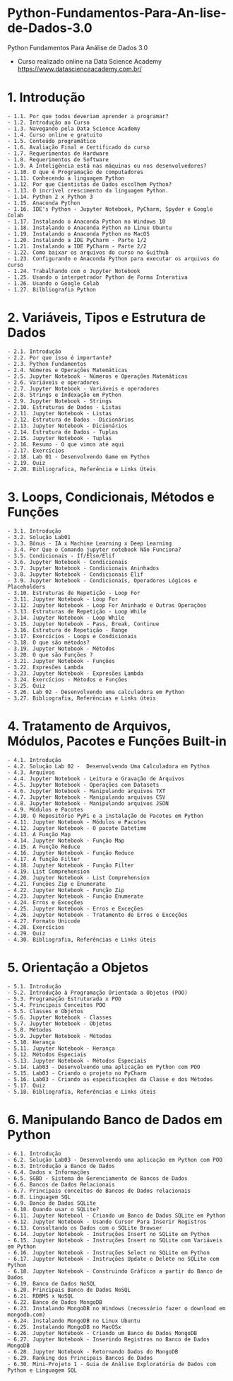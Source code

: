 # Python-Fundamentos-Para-An-lise-de-Dados-3.0
Python Fundamentos Para Análise de Dados 3.0
- Curso realizado online na Data Science Academy https://www.datascienceacademy.com.br/

# 1. Introdução
    - 1.1. Por que todos deveriam aprender a programar?
    - 1.2. Introdução ao Curso
    - 1.3. Navegando pela Data Science Academy
    - 1.4. Curso online e gratuito
    - 1.5. Conteúdo programático
    - 1.6. Avaliação Final e Certificado do curso
    - 1.7. Requerimentos de Hardware
    - 1.8. Requerimentos de Software
    - 1.9. A Inteligência está nas máquinas ou nos desenvolvedores?
    - 1.10. O que é Programação de computadores
    - 1.11. Conhecendo a linguagem Python
    - 1.12. Por que Cientistas de Dados escolhem Python?
    - 1.13. O incrível crescimento da linguagem Python.
    - 1.14. Python 2 x Python 3
    - 1.15. Anaconda Python
    - 1.16. IDE's Python - Jupyter Notebook, PyCharm, Spyder e Google Colab
    - 1.17. Instalando o Anaconda Python no Windows 10
    - 1.18. Instalando o Anaconda Python no Linux Ubuntu
    - 1.19. Instalando o Anaconda Python no MacOS
    - 1.20. Instalando a IDE PyCharm - Parte 1/2
    - 1.21. Instalando a IDE PyCharm - Parte 2/2
    - 1.22. Como baixar os arquivos do curso no Guithub
    - 1.23. Configurando o Anaconda Python para executar os arquivos do curso
    - 1.24. Trabalhando com o Jupyter Notebook
    - 1.25. Usando o interpetrador Python de Forma Interativa
    - 1.26. Usando o Google Colab
    - 1.27. Bilbliografia Python

# 2. Variáveis, Tipos e Estrutura de Dados
    - 2.1. Introdução
    - 2.2. Por que isso é importante?
    - 2.3. Python Fundamentos
    - 2.4. Números e Operações Matemáticas
    - 2.5. Jupyter Notebook - Números e Operações Matemáticas
    - 2.6. Variáveis e operadores
    - 2.7. Jupyter Notebook - Variáveis e operadores
    - 2.8. Strings e Indexação em Python
    - 2.9. Jupyter Notebook - Strings
    - 2.10. Estruturas de Dados - Listas
    - 2.11. Jupyter Notebook - Listas
    - 2.12. Estrutura de Dados - Dicionários
    - 2.13. Jupyter Notebook - Dicionários
    - 2.14. Estrutura de Dados - Tuplas
    - 2.15. Jupyter Notebook - Tuplas
    - 2.16. Resumo - O que vimos até aqui
    - 2.17. Exercícios
    - 2.18. Lab 01 - Desenvolvendo Game em Python
    - 2.19. Quiz
    - 2.20. Bibliografica, Referência e Links Úteis

# 3. Loops, Condicionais, Métodos e Funções
    - 3.1. Introdução
    - 3.2. Solução Lab01
    - 3.3. Bônus - IA x Machine Learning x Deep Learning
    - 3.4. Por Que o Comando jupyter notebook Não Funciona?
    - 3.5. Condicionais - If/Else/Elif
    - 3.6. Jupyter Notebook - Condicionais
    - 3.7. Jupyter Notebook - Condicionais Aninhados
    - 3.8. Jupyter Notebook - Condicionais Elif
    - 3.9. Jupyter Notebook - Condicionais, Operadores Lógicos e Placeholders
    - 3.10. Estruturas de Repetição - Loop For
    - 3.11. Jupyter Notebook - Loop For
    - 3.12. Jupyter Notebook - Loop For Aninhado e Outras Operações
    - 3.13. Estruturas de Repetição - Loop While
    - 3.14. Jupyter Notebook - Loop While
    - 3.15. Jupyter Notebook - Pass, Break, Continue
    - 3.16. Estrutura de Repetição - Range
    - 3.17. Exercícios - Loops e Condicionais
    - 3.18. O que são métodos?
    - 3.19. Jupyter Notebook - Métodos
    - 3.20. O que são Funções ?
    - 3.21. Jupyter Notebook - Funções
    - 3.22. Expresões Lambda
    - 3.23. Jupyter Notebook - Expresões Lambda
    - 3.24. Exercícios - Métodos e Funções
    - 3.25. Quiz
    - 3.26. Lab 02 - Desenvolvendo uma calculadora em Python
    - 3.27. Bibliografia, Referências e Links úteis

# 4. Tratamento de Arquivos, Módulos, Pacotes e Funções Built-in
    - 4.1. Introdução
    - 4.2. Solução Lab 02 -  Desenvolvendo Uma Calculadora em Python
    - 4.3. Arquivos
    - 4.4. Jupyter Notebook - Leitura e Gravação de Arquivos
    - 4.5. Jupyter Notebook - Operações com Datasets
    - 4.6. Jupyter Notebook - Manipulando arquivos TXT
    - 4.7. Jupyter Notebook - Manipulando arquivos CSV
    - 4.8. Jupyter Notebook - Manipulando arquivos JSON
    - 4.9. Módulos e Pacotes
    - 4.10. O Repositório PyPi e a instalação de Pacotes em Python
    - 4.11. Jupyter Notebook - Módulos e Pacotes
    - 4.12. Jupyter Notebook - O pacote Datetime
    - 4.13. A Função Map
    - 4.14. Jupyter Notebook - Função Map
    - 4.15. A Função Reduce
    - 4.16. Jupyter Notebook - Função Reduce
    - 4.17. A função Filter
    - 4.18. Jupyter Notebook - Função Filter
    - 4.19. List Comprehension
    - 4.20. Jupyter Notebook - List Comprehension
    - 4.21. Funções Zip e Enumerate
    - 4.22. Jupyter Notebook - Função Zip
    - 4.23. Jupyter Notebook - Função Enumerate
    - 4.24. Erros e Exceções
    - 4.25. Jupyter Notebook - Erros e Exceções
    - 4.26. Jupyter Notebook - Tratamento de Erros e Exceções
    - 4.27. Formato Unicode
    - 4.28. Exercícios
    - 4.29. Quiz
    - 4.30. Bibliografia, Referências e Links úteis

# 5. Orientação a Objetos
    - 5.1. Introdução
    - 5.2. Introdução à Programação Orientada a Objetos (POO)
    - 5.3. Programação Estruturada x POO
    - 5.4. Principais Conceitos POO
    - 5.5. Classes e Objetos
    - 5.6. Jupyter Notebook - Classes
    - 5.7. Jupyter Notebook - Objetos
    - 5.8. Métodos
    - 5.9. Jupyter Notebook - Métodos
    - 5.10. Herança
    - 5.11. Jupyter Notebook - Herança
    - 5.12. Métodos Especiais
    - 5.13. Jupyter Notebook - Métodos Especiais
    - 5.14. Lab03 - Desenvolvendo uma aplicação em Python com POO
    - 5.15. Lab03 - Criando o projeto no PyCharm
    - 5.16. Lab03 - Criando as especificações da Classe e dos Métodos
    - 5.17. Quiz
    - 5.18. Bibliografia, Referências e Links úteis

# 6. Manipulando Banco de Dados em Python
    - 6.1. Introdução
    - 6.2. Solução Lab03 - Desenvolvendo uma aplicação em Python com POO
    - 6.3. Introdução a Banco de Dados
    - 6.4. Dados x Informações
    - 6.5. SGBD - Sistema de Gerenciamento de Bancos de Dados
    - 6.6. Bancos de Dados Relacionais
    - 6.7. Principais conceitos de Bancos de Dados relacionais
    - 6.8. Linguagem SQL
    - 6.9. Banco de Dados SQLite
    - 6.10. Quando usar o SQLite?
    - 6.11. Jupyter Notebool - Criando um Banco de Dados SQLite em Python
    - 6.12. Jupyter Notebook - Usando Cursor Para Inserir Registros
    - 6.13. Consultando os Dados com o SQLite Browser
    - 6.14. Jupyter Notebook - Instruções Insert no SQLite em Python
    - 6.15. Jupyter Notebook - Instruções Insert no SQLite com Variáveis em Python
    - 6.16. Jupyter Notebook - Instruções Select no SQLite em Python
    - 6.17. Jupyter Notebook - Instruções Update e Delete no SQLite com Python
    - 6.18. Jupyter Notebook - Construindo Gráficos a partir do Banco de Dados
    - 6.19. Banco de Dados NoSQL
    - 6.20. Principais Banco de Dados NoSQL
    - 6.21. RDBMS x NoSQL
    - 6.22. Banco de Dados MongoDB
    - 6.23. Instalando MongoDB no Windows (necessário fazer o download em mongodb.com)
    - 6.24. Instalando MongoDB no Linux Ubuntu
    - 6.25. Instalando MongoDB no MacOSx
    - 6.26. Jupyter Notebook - Criando um Banco de Dados MongoDB
    - 6.27. Jupyter Notebook - Inserindo Registros no Banco de Dados MongoDB
    - 6.28. Jupyter Notebook - Retornando Dados do MongoDB
    - 6.29. Ranking dos Principais Bancos de Dados
    - 6.30. Mini-Projeto 1 - Guia de Análise Exploratória de Dados com Python e Linguagem SQL
    

